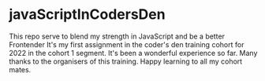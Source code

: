 # javaScriptInCodersDen
This repo serve to blend my strength in JavaScript and be a better Frontender
It's my first assignment in the coder's den training cohort for 2022 in the cohort 1 segment.
It's been a wonderful experience so far.
Many thanks to the organisers of this training.
Happy learning to all my cohort mates.
